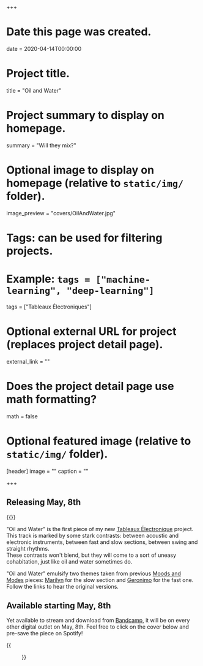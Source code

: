 +++
# Date this page was created.
date = 2020-04-14T00:00:00

# Project title.
title = "Oil and Water"

# Project summary to display on homepage.
summary = "Will they mix?"

# Optional image to display on homepage (relative to `static/img/` folder).
image_preview = "covers/OilAndWater.jpg"

# Tags: can be used for filtering projects.
# Example: `tags = ["machine-learning", "deep-learning"]`
tags = ["Tableaux Électroniques"]

# Optional external URL for project (replaces project detail page).
external_link = ""

# Does the project detail page use math formatting?
math = false

# Optional featured image (relative to `static/img/` folder).
[header]
image = ""
caption = ""

+++

## Releasing May, 8th

{{<bandcamp title="Oil and Water" track="388375096" link="https://skeeboo.bandcamp.com/track/oil-and-water">}}

"Oil and Water" is the first piece of my new [Tableaux Électronique](/post/tableaux_electroniques) project.</br>
This track is marked by some stark contrasts: between acoustic and electronic instruments, between fast and slow sections, between swing and straight rhythms.</br>
These contrasts won't blend, but they will come to a sort of uneasy cohabitation, just like oil and water sometimes do.

"Oil and Water" emulsify two themes taken from previous [Moods and Modes](/post/moods_and_modes) pieces: [Marilyn](/music/marilyn) for the slow section and [Geronimo](/music/geronimo) for the fast one. Follow the links to hear the original versions.

## Available starting May, 8th

Yet available to stream and download from [Bandcamp](https://skeeboo.bandcamp.com/track/oil-and-water), it will be on every other digital outlet on May, 8th.
Feel free to click on the cover below and pre-save the piece on Spotify!

{{<figure src="/img/covers/OilAndWater.jpg" width="320" link="https://distrokid.com/hyperfollow/skeeboo/oil-and-water" target="_blank">}}
